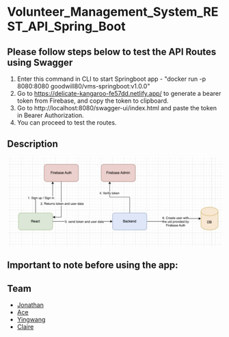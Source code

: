 # Volunteer_Management_System_REST_API_Spring_Boot

## Please follow steps below to test the API Routes using Swagger

1. Enter this command in CLI to start Springboot app - "docker run -p 8080:8080 goodwill80/vms-springboot:v1.0.0"
2. Go to https://delicate-kangaroo-fe57dd.netlify.app/ to generate a bearer token from Firebase, and copy the token to clipboard.
3. Go to http://localhost:8080/swagger-ui/index.html and paste the token in Bearer Authorization.
4. You can proceed to test the routes.

## Description

![My Image](Auth_process.png)

## Important to note before using the app:

## Team

- [Jonathan](https://github.com/goodwill80 "jonathan's github")
- [Ace](https://github.com/acetay "ace's github")
- [Yingwang](https://github.com/shiywsg "yingwang's github")
- [Claire](https://github.com/clairetkw "claire's github")
